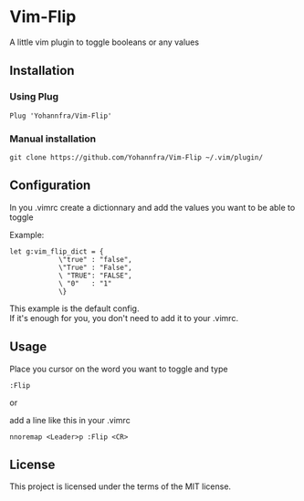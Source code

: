 # Vim-Flip
A little vim plugin to toggle booleans or any values

## Installation

### Using Plug

```vim
Plug 'Yohannfra/Vim-Flip'
```

### Manual installation
```
git clone https://github.com/Yohannfra/Vim-Flip ~/.vim/plugin/
```

## Configuration

In you .vimrc create a dictionnary and add the values you want
to be able to toggle

Example:
```vim
let g:vim_flip_dict = {
            \"true" : "false",
            \"True" : "False",
            \ "TRUE": "FALSE",
            \ "0"   : "1"
            \}
```
This example is the default config.\
If it's enough for you, you don't need to add it to your .vimrc.

## Usage

Place you cursor on the word you want to toggle and type
```vim
:Flip
```

or

add a line like this in your .vimrc
```vim
nnoremap <Leader>p :Flip <CR>
```

## License

This project is licensed under the terms of the MIT license.
